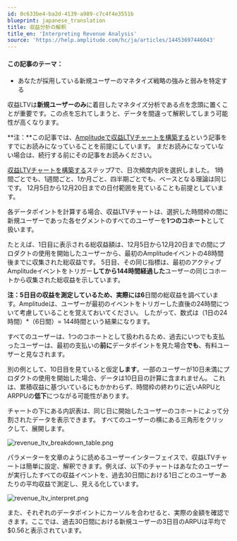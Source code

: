 ```yaml
---
id: 0c633be4-ba2d-4139-a989-c7c4f4e3551b
blueprint: japanese_translation
title: 収益分析の解釈
title_en: 'Interpreting Revenue Analysis'
source: 'https://help.amplitude.com/hc/ja/articles/14453697446043'
---
```

#### この記事のテーマ：

* あなたが採用している新規ユーザーのマネタイズ戦略の強みと弱みを特定する

収益LTVは**新規ユーザーのみ**に着目したマネタイズ分析である点を念頭に置くことが重要です。この点を忘れてしまうと、データを間違って解釈してしまう可能性が高くなります。

**注：**この記事では、[Amplitudeで収益LTVチャートを構築する](/docs/analytics/charts/revenue-ltv/revenue-ltv-track-new-user-monetization)という記事をすでにお読みになっていることを前提にしています。 まだお読みになっていない場合は、続行する前にその記事をお読みください。

[収益LTVチャートを構築する](/docs/analytics/charts/revenue-ltv/revenue-ltv-track-new-user-monetization)ステップ7で、日次頻度内訳を選択しました。 1時間ごとでも、1週間ごと、1か月ごと、四半期ごとでも、ベースとなる理論は同じです。 12月5日から12月20日までの日付範囲を見ていることも前提としています。

各データポイントを計算する場合、収益LTVチャートは、選択した時間枠の間に新規ユーザーであった各セグメントのすべてのユーザーを**1つのコホート**として扱います。 

たとえば、1日目に表示される総収益額は、12月5日から12月20日までの間にプロダクトの使用を開始したユーザーから、最初のAmplitudeイベントの48時間後までに収集された総収益です。 5日目、その同じ指標は、最初のアクティブAmplitudeイベントをトリガー**してから144時間経過した**ユーザーの同じコホートから収集された総収益を示しています。

**注：**5日目の収益を測定しているため、実際には**6**日間の総収益を調べています。Amplitudeは、ユーザーが最初のイベントをトリガーした直後の24時間について考慮していることを覚えておいてください。 したがって、数式は（1日の24時間）\*（6日間）= 144時間という結果になります。 

すべてのユーザーは、1つのコホートとして扱われるため、過去にいつでも支払ったユーザーは、最初の支払いの**前に**データポイントを見た場合**でも**、有料ユーザーと見なされます。

別の例として、10日目を見ていると仮定**します**。一部のユーザーが10日未満にプロダクトの使用を開始した場合、データは10日目の計算に含まれません。 これは、累積収益に基づいているにもかかわらず、時間枠の終わりに近いARPUとARPPUの**低下**につながる可能性があります。

チャートの下にある内訳表は、同じ日に開始したユーザーのコホートによって分割されたデータを表示できます。 すべてのユーザーの横にある三角形をクリックして、展開します。

![revenue_ltv_breakdown_table.png](/docs/output/img/jp/revenue-ltv-breakdown-table-png.png)

パラメーターを文章のように読めるユーザーインターフェイスで、収益LTVチャートは簡単に設定、解釈できます。例えば、以下のチャートはあなたのユーザーが実行したすべての収益イベントを、過去30日間における1日ごとのユーザーあたりの平均収益で測定し、見える化しています。

![revenue_ltv_interpret.png](/docs/output/img/jp/revenue-ltv-interpret-png.png)

また、それぞれのデータポイントにカーソルを合わせると、実際の金額を確認できます。ここでは、過去30日間における新規ユーザーの3日目のARPUは平均で$0.56と表示されています。
